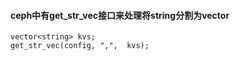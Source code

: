 #### ceph中有get_str_vec接口来处理将string分割为vector<string>
```
vector<string> kvs;
get_str_vec(config, ",",  kvs);
```
